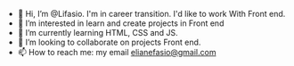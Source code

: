 - 👋 Hi, I’m @Lifasio.  I'm in career transition. I'd like to work With Front end.
- 👀 I’m interested in learn and create projects in Front end
- 🌱 I’m currently learning HTML, CSS and JS.
- 💞️ I’m looking to collaborate on projects Front end.
- 📫 How to reach me: my email elianefasio@gmail.com 

<!---
Lifasio/Lifasio is a ✨ special ✨ repository because its `README.md` (this file) appears on your GitHub profile.
You can click the Preview link to take a look at your changes.
--->
